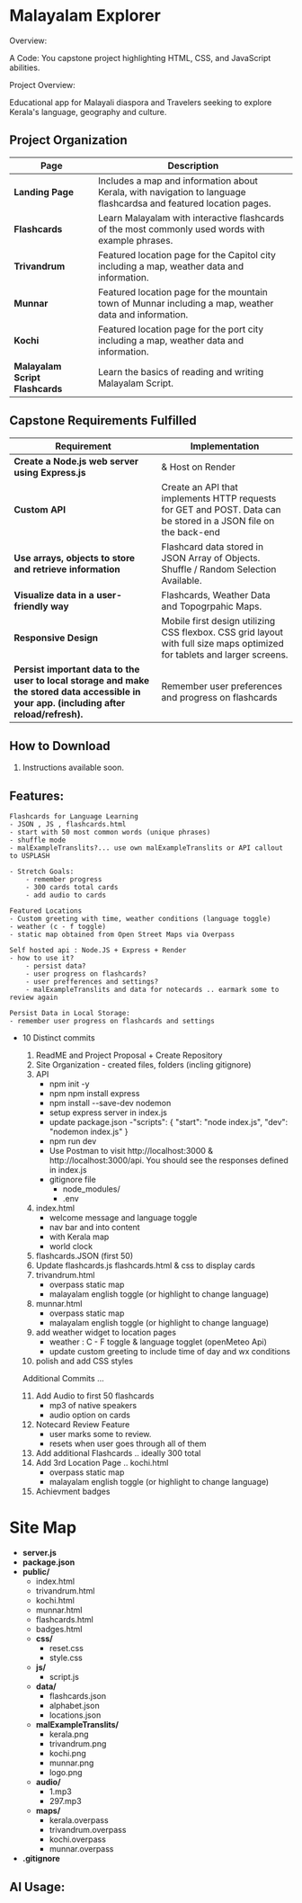 # Malayalam Explorer 

Overview:

A Code: You capstone project highlighting HTML, CSS, and JavaScript abilities.

Project Overview:

Educational app for Malayali diaspora and Travelers seeking to explore Kerala's language, geography and culture. 


## Project Organization

| Page | Description |
|------|-------------|
| **Landing Page** | Includes a map and information about Kerala, with navigation to language flashcardsa and featured location pages. |
| **Flashcards** | Learn Malayalam with interactive flashcards of the most commonly used words with example phrases. |
| **Trivandrum** | Featured location page for the Capitol city including a map, weather data and information. |
| **Munnar** | Featured location page for the mountain town of Munnar including a map, weather data and information. |
| **Kochi** | Featured location page for the port city including a map, weather data and information. |
| **Malayalam Script Flashcards** | Learn the basics of reading and writing Malayalam Script. |


## Capstone Requirements Fulfilled

| Requirement | Implementation |
|-------------|----------------|
| **Create a Node.js web server using Express.js** | & Host on Render |
| **Custom API** | Create an API that implements HTTP requests for GET and POST. Data can be stored in a JSON file on the back-end |
| **Use arrays, objects to store and retrieve information** |  Flashcard data stored in JSON Array of Objects. Shuffle / Random Selection Available. |
| **Visualize data in a user-friendly way** | Flashcards, Weather Data and Topogrpahic Maps. |
| **Responsive Design** | Mobile first design utilizing CSS flexbox. CSS grid layout with full size maps optimized for tablets and larger screens. |
| **Persist important data to the user to local storage and make the stored data accessible in your app. (including after reload/refresh).**| Remember user preferences and progress on flashcards |

## How to Download

1. Instructions available soon. 


## Features: 
 
    Flashcards for Language Learning 
    - JSON , JS , flashcards.html 
    - start with 50 most common words (unique phrases)
    - shuffle mode 
    - malExampleTranslits?... use own malExampleTranslits or API callout to USPLASH  

    - Stretch Goals: 
        - remember progress 
        - 300 cards total cards
        - add audio to cards 

    Featured Locations 
    - Custom greeting with time, weather conditions (language toggle)
    - weather (c - f toggle)
    - static map obtained from Open Street Maps via Overpass 

    Self hosted api : Node.JS + Express + Render 
    - how to use it? 
        - persist data? 
        - user progress on flashcards? 
        - user prefferences and settings? 
        - malExampleTranslits and data for notecards .. earmark some to review again 

    Persist Data in Local Storage:
    - remember user progress on flashcards and settings 



* 10 Distinct commits
    1. ReadME and Project Proposal + Create Repository
    2. Site Organization - created files, folders (incling gitignore) 
    3. API 
        - npm init -y
        - npm npm install express
        - npm install --save-dev nodemon
        - setup express server in index.js 
        - update package.json 
            -"scripts": {
                "start": "node index.js",
                "dev": "nodemon index.js" }
        - npm run dev
        - Use Postman to visit http://localhost:3000 & http://localhost:3000/api. You should see the responses defined in index.js
        - gitignore file 
            - node_modules/
            - .env
    4. index.html 
        - welcome message and language toggle
        - nav bar and into content 
        - with Kerala map
        - world clock
    5. flashcards.JSON (first 50)
    6. Update flashcards.js  flashcards.html & css to display cards
    7. trivandrum.html 
        - overpass static map
        - malayalam english toggle (or highlight to change language)
    8. munnar.html 
        - overpass static map
        - malayalam english toggle (or highlight to change language)
    9. add weather widget to location pages 
        - weather : C - F toggle & language togglet (openMeteo Api)
        - update custom greeting to include time of day and wx conditions
    10. polish and add CSS styles

    Additional Commits ... 

    11. Add Audio to first 50 flashcards 
        - mp3 of native speakers
        - audio option on cards 
    12. Notecard Review Feature 
        - user marks some to review. 
        - resets when user goes through all of them  
    13. Add additional Flashcards .. ideally 300 total 
    14. Add 3rd Location Page .. kochi.html
        - overpass static map
        - malayalam english toggle (or highlight to change language)
    15. Achievment badges 

# Site Map

- **server.js**
- **package.json**
- **public/**
  - index.html
  - trivandrum.html
  - kochi.html
  - munnar.html
  - flashcards.html
  - badges.html
  - **css/**
    - reset.css
    - style.css
  - **js/**
    - script.js
  - **data/**
    - flashcards.json
    - alphabet.json
    - locations.json
  - **malExampleTranslits/**
    - kerala.png
    - trivandrum.png
    - kochi.png
    - munnar.png
    - logo.png
  - **audio/**
    - 1.mp3
    - 297.mp3
  - **maps/**
    - kerala.overpass
    - trivandrum.overpass
    - kochi.overpass
    - munnar.overpass
- **.gitignore**

## AI Usage: 




                        
